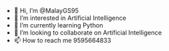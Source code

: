 - 👋 Hi, I’m @MalayGS95
- 👀 I’m interested in Artificial Intelligence
- 🌱 I’m currently learning Python
- 💞️ I’m looking to collaborate on Artificial Intelligence
- 📫 How to reach me 9595664833

<!---
MalayGS95/MalayGS95 is a ✨ special ✨ repository because its `README.md` (this file) appears on your GitHub profile.
You can click the Preview link to take a look at your changes.
--->
